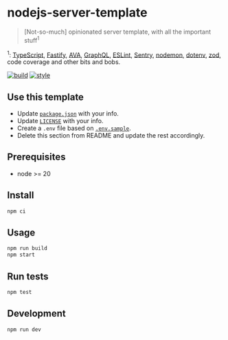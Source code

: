 # nodejs-server-template

> [Not-so-much] opinionated server template, with all the important stuff<sup>1</sup>

<sup>1</sup>: [TypeScript](https://www.typescriptlang.org), [Fastify](https://www.fastify.io/), [AVA](https://avajs.dev/), [GraphQL](https://graphql.org/), [ESLint](https://eslint.org/), [Sentry](https://sentry.io/welcome/), [nodemon](https://nodemon.io/), [dotenv](https://github.com/motdotla/dotenv), [zod](https://zod.dev), code coverage and other bits and bobs.

[![build](https://badges.iamnapo.me/ci/iamnapo/nodejs-server-template)](https://github.com/iamnapo/nodejs-server-template/actions) [![style](https://badges.iamnapo.me/style)](https://iamnapo.me)

## Use this template

- Update [`package.json`](./package.json) with your info.
- Update [`LICENSE`](./LICENSE) with your info.
- Create a `.env` file based on [`.env.sample`](./.env.sample).
- Delete this section from README and update the rest accordingly.

## Prerequisites

- node >= 20

## Install

```sh
npm ci
```

## Usage

```sh
npm run build
npm start
```

## Run tests

```sh
npm test
```

## Development

```sh
npm run dev
```
